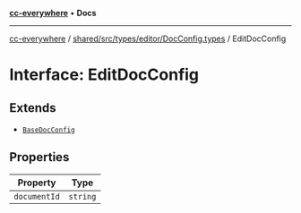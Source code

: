 [**cc-everywhere**](../../../../../../index.md) • **Docs**

***

[cc-everywhere](../../../../../../index.md) / [shared/src/types/editor/DocConfig.types](../index.md) / EditDocConfig

# Interface: EditDocConfig

## Extends

- [`BaseDocConfig`](../../../DesignConfig.types/interfaces/BaseDocConfig.md)

## Properties

| Property | Type |
| ------ | ------ |
| `documentId` | `string` |
